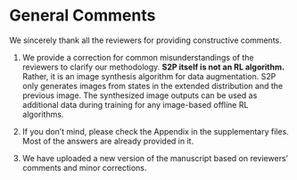 # General Comments

We sincerely thank all the reviewers for providing constructive comments.

1. We provide a correction for common misunderstandings of the reviewers to clarify our methodology.
**S2P itself is not an RL algorithm.** Rather, it is an image synthesis algorithm for data augmentation. S2P only generates images from states in the extended distribution and the previous image. The synthesized image outputs can be used as additional data during training for any image-based offline RL algorithms.

2. If you don’t mind, please check the Appendix in the supplementary files. Most of the answers are already provided in it.

3. We have uploaded a new version of the manuscript based on reviewers’ comments and minor corrections.

